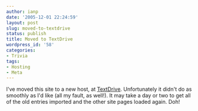 ```yaml
---
author: ianp
date: '2005-12-01 22:24:59'
layout: post
slug: moved-to-textdrive
status: publish
title: Moved to TextDrive
wordpress_id: '58'
categories:
- Trivia
tags:
- Hosting
- Meta
---
```


I've moved this site to a new host, at
[TextDrive](http://www.textdrive.com). Unfortunately it didn't do as
smoothly as I'd like (all my fault, as well!). It may take a day or two
to get all of the old entries imported and the other site pages loaded
again. Doh!
